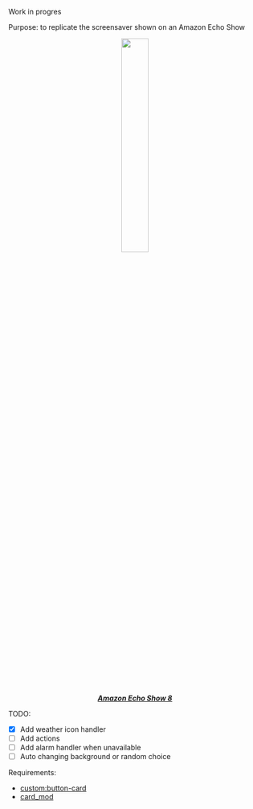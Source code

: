 Work in progres

Purpose: to replicate the screensaver shown on an Amazon Echo Show
<p align="center">
  <img src="https://user-images.githubusercontent.com/67642332/296517979-5e158acc-8ff1-41bc-b666-0e7e274a86fb.jpg" width=33% /> <br>
<br>
<ins><b><i> Amazon Echo Show 8</i></b></ins>
</p>

TODO:
- [x] Add weather icon handler
- [ ] Add actions
- [ ] Add alarm handler when unavailable
- [ ] Auto changing background or random choice

Requirements:
- [custom:button-card](https://github.com/custom-cards/button-card)
- [card_mod](https://github.com/thomasloven/lovelace-card-mod) 
